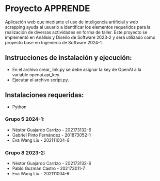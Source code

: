 # Proyecto APPRENDE
 Aplicación web que mediante el uso de inteligencia artificial y web scrapping ayuda al usuario a identificar los elementos requeridos para la realización de diversas actividades en forma de taller.
 Este proyecto se implementó en Análisis y Diseño de Software 2023-2 y será utilizado como proyecto base en Ingeniería de Software 2024-1.

## Instrucciones de instalación y ejecución:
- En el archivo crear_link.py se debe asignar la key de OpenAI a la variable openai.api_key.
- Ejecutar el archivo script.py.

## Instalaciones requeridas:
- Python

### Grupo 5 2024-1:
- Néstor Guajardo Carrizo - 202173132-6
- Gabriel Pinto Fernández - 201873052-1
- Eva Wang Liu - 202111004-6

### Grupo 8 2023-2:
- Néstor Guajardo Carrizo - 202173132-6
- Pablo Guzmán Castro - 202173011-7
- Eva Wang Liu - 202111004-6
